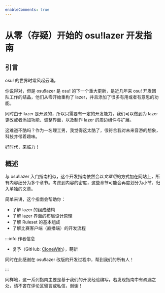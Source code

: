 ```yaml
---
enableComments: true
---
```


# 从零（存疑）开始的 osu!lazer 开发指南

## 引言

<Highlight color="#ff4296">osu! 的世界时常风起云涌。</Highlight>

你说得对，但是 osu!lazer 是 osu! 的下一个重大更新，是近几年来 osu! 开发团队工作的结晶，他们从零开始重构了 lazer，并且添加了很多有用或者有意思的功能。

同时由于 lazer 是开源的，所以只需要有一定的开发能力，我们可以做到为 lazer 更改或者添加功能、调整界面，以及制作 lazer 的周边组件与扩展。

这难道不酷吗？作为一名理工男，我觉得这太酷了，很符合我对未来音游的想象，科技并带着趣味。

好时代，来临力！

## 概述

与 osu!lazer 入门指南相似，这个开发指南依然会以*文章组*的方式加在网站上，所有内容细分为多个章节。考虑到内容的密度，这些章节可能会再度划分为小节，归入单独的文章。

简单来讲，这个指南会帮助你：

- 了解 lazer 的组成结构
- 了解 lazer 界面的布局设计原理
- 了解 Ruleset 的基本组成
- 了解比赛客户端（直播端）的开发流程

:::info 作者信息

- 复予（GitHub: [CloneWith](https://github.com/CloneWith)），萌新

同时在此感谢在 osu!lazer 改版的开发过程中，帮到我们的所有人！

:::

同样地，这一系列指南主要是基于我们的开发经验编写，若发现指南中有疏漏之处，请不吝在评论区留言或私信，谢谢！
